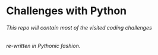 # Challenges with Python

###### This repo will contain most of the visited coding challenges 
###### re-written in Pythonic fashion.
